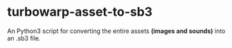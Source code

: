 # turbowarp-asset-to-sb3
An Python3 script for converting the entire assets **(images and sounds)** into an .sb3 file.
